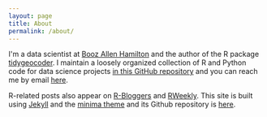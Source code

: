 ```yaml
---
layout: page
title: About
permalink: /about/
---
```


I'm a data scientist at [Booz Allen Hamilton](https://www.boozallen.com/) and the author of the R package [tidygeocoder](https://jessecambon.github.io/tidygeocoder/). I maintain a loosely organized collection of R and Python code for data science projects [in this GitHub repository](https://github.com/jessecambon/Data-Science-Codex) and you can reach me by email <a href="mailto:{{ site.author.email }}">here</a>.

R-related posts also appear on [R-Bloggers](https://www.r-bloggers.com/) and [RWeekly](https://rweekly.org/). This site is built using [Jekyll](https://jekyllrb.com/) and the [minima theme](https://github.com/jekyll/minima) and its Github repository is [here](https://github.com/jessecambon/jessecambon.github.io).
